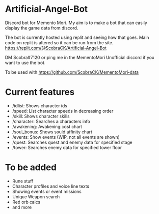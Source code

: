 # Artificial-Angel-Bot

Discord bot for Memento Mori. My aim is to make a bot that can easily display the game data from discord.

The bot is currently hosted using replit and seeing how that goes. Main code on replit is altered so it can be run from the site.
https://replit.com/@ScobraCK/Artificial-Angel-Bot


DM Scobra#7120 or ping me in the MementoMori Unofficial discord if you want to use the bot.

To be used with https://github.com/ScobraCK/MementoMori-data


# Current features
- /idlist: Shows character ids
- /speed: List character speeds in decreasing order
- /skill: Shows character skills
- /character: Searches a characters info
- /awakening: Awakening cost chart
- /soul_bonus: Shows sould affinity chart
- /events: Show events (WIP, not all events are shown)
- /quest: Searches quest and enemy data for specified stage
- /tower: Searches enemy data for specified tower floor

# To be added
- Rune stuff
- Character profiles and voice line texts
- Showing events or event missions
- Unique Weapon search 
- Red orb calcs
- and more
